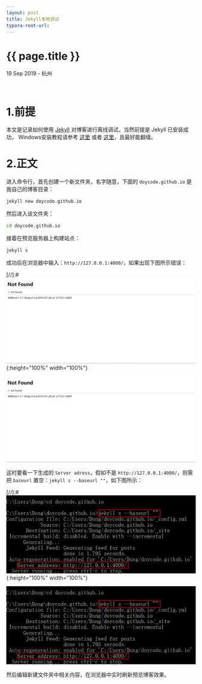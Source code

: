 ```yaml
---
layout: post
title: Jekyll本地调试
typora-root-url: 
---
```


{{ page.title }}
================

<p class="meta">19 Sep 2019 - 杭州</p>

<br>

# 1.前提

本文是记录如何使用 [Jekyll](https://jekyllcn.com/) 对博客进行离线调试，当然前提是 Jekyll 已安装成功，
Windows安装教程请参考 [这里](http://jekyll-windows.juthilo.com/) 或者 [这里](https://www.jianshu.com/p/310d796cf5f3)，且最好能翻墙。


# 2.正文

进入命令行，首先创建一个新文件夹，名字随意，下面的 `doycode.github.io` 是我自己的博客目录：

```bash
jekyll new doycode.github.io
```

然后进入该文件夹：

```bash
cd doycode.github.io
```

接着在预览服务器上构建站点：

```bash
jekyll s
```

成功后在浏览器中输入：`http://127.0.0.1:4000/`，如果出现下图所示错误：

[//]:#![img](https://github.com/doycode/doycode.github.io/blob/master/images/blogPics/private/develop/notFound.png?raw=true){:height="100%" width="100%"}

<img src="/images/blogPics/private/develop/notFound.png"/>

这时要看一下生成的 `Server adress`，假如不是 `http://127.0.0.1:4000/`，则需把 `baseurl` 置空：`jekyll s --baseurl ""`，如下图所示：

[//]:#![img](https://github.com/doycode/doycode.github.io/blob/master/images/blogPics/private/develop/jekyll_run.png?raw=true){:height="100%" width="100%"}

<img src="/images/blogPics/private/develop/jekyll_run.png"/>

然后编辑新建文件夹中相关内容，在浏览器中实时刷新预览博客效果。

<br>